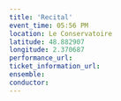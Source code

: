 ```yaml
---
title: 'Recital'
event_time: 05:56 PM
location: Le Conservatoire
latitude: 48.882907
longitude: 2.370687
performance_url: 
ticket_information_url: 
ensemble: 
conductor: 
---
```

